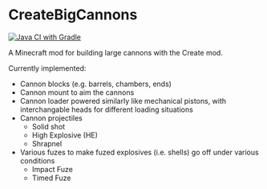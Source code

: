 # CreateBigCannons

[![Java CI with Gradle](https://github.com/realRobotix/CreateBigCannons/actions/workflows/gradle.yml/badge.svg)](https://github.com/realRobotix/CreateBigCannons/actions/workflows/gradle.yml)

A Minecraft mod for building large cannons with the Create mod.

Currently implemented:
- Cannon blocks (e.g. barrels, chambers, ends)
- Cannon mount to aim the cannons
- Cannon loader powered similarly like mechanical pistons, with interchangable heads for different loading situations
- Cannon projectiles
  - Solid shot
  - High Explosive (HE)
  - Shrapnel
- Various fuzes to make fuzed explosives (i.e. shells) go off under various conditions
  - Impact Fuze
  - Timed Fuze
